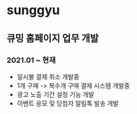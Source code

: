 # sunggyu

## 큐밍 홈페이지 업무 개발
### 2021.01 ~ 현재

- 일시불 결제 취소 개발중
- 1개 구매 -> 복수개 구매 결제 시스템 개발중
- 광고 노출 기간 설정 기능 개발
- 이벤트 응모 및 당첨자 알림톡 발송 개발
